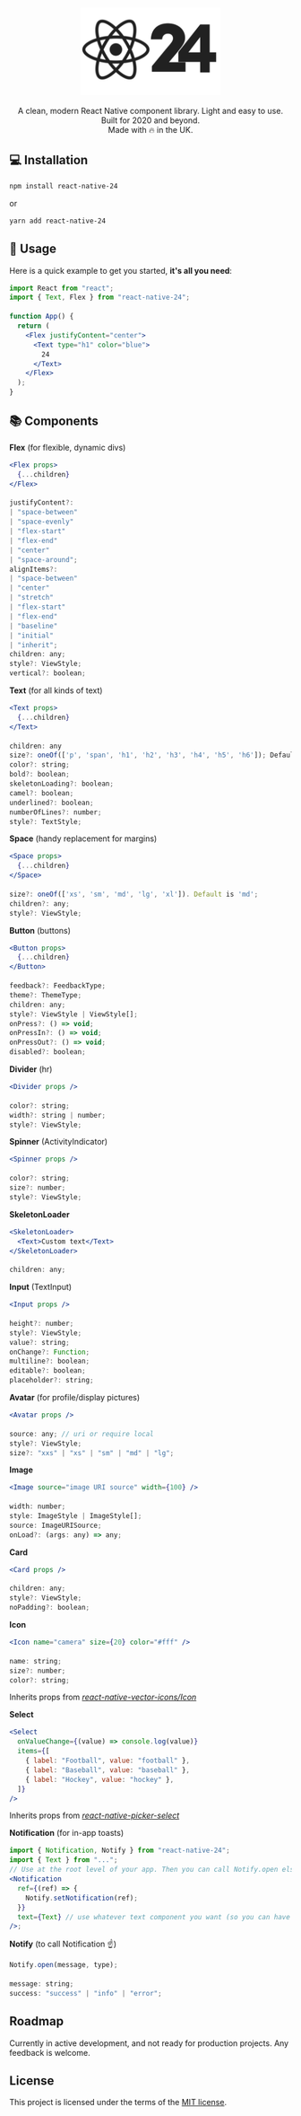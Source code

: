 <h1 align="center">
  <img src="assets/rn-24.png?raw=true" width="250" align="center" alt="react 24 logo">
</h1>

<div align="center">

A clean, modern React Native component library. Light and easy to use. Built for 2020 and beyond. <br />
Made with 🔥 in the UK.

</div>

## 💻 Installation

```sh
npm install react-native-24
```

or

```sh
yarn add react-native-24
```

## 🚀 Usage

Here is a quick example to get you started, **it's all you need**:

```jsx
import React from "react";
import { Text, Flex } from "react-native-24";

function App() {
  return (
    <Flex justifyContent="center">
      <Text type="h1" color="blue">
        24
      </Text>
    </Flex>
  );
}
```

## 📚 Components

<b>Flex</b> (for flexible, dynamic divs)

```jsx
<Flex props>
  {...children}
</Flex>

justifyContent?:
| "space-between"
| "space-evenly"
| "flex-start"
| "flex-end"
| "center"
| "space-around";
alignItems?:
| "space-between"
| "center"
| "stretch"
| "flex-start"
| "flex-end"
| "baseline"
| "initial"
| "inherit";
children: any;
style?: ViewStyle;
vertical?: boolean;
```

<b>Text</b> (for all kinds of text)

```jsx
<Text props>
  {...children}
</Text>

children: any
size?: oneOf(['p', 'span', 'h1', 'h2', 'h3', 'h4', 'h5', 'h6']); Default is 'p'.
color?: string;
bold?: boolean;
skeletonLoading?: boolean;
camel?: boolean;
underlined?: boolean;
numberOfLines?: number;
style?: TextStyle;
```

<b>Space</b> (handy replacement for margins)

```jsx
<Space props>
  {...children}
</Space>

size?: oneOf(['xs', 'sm', 'md', 'lg', 'xl']). Default is 'md';
children?: any;
style?: ViewStyle;
```

<b>Button</b> (buttons)

```jsx
<Button props>
  {...children}
</Button>

feedback?: FeedbackType;
theme?: ThemeType;
children: any;
style?: ViewStyle | ViewStyle[];
onPress?: () => void;
onPressIn?: () => void;
onPressOut?: () => void;
disabled?: boolean;
```

<b>Divider</b> (hr)

```jsx
<Divider props />

color?: string;
width?: string | number;
style?: ViewStyle;
```

<b>Spinner</b> (ActivityIndicator)

```jsx
<Spinner props />

color?: string;
size?: number;
style?: ViewStyle;
```


<b>SkeletonLoader</b>

```jsx
<SkeletonLoader>
  <Text>Custom text</Text>
</SkeletonLoader>

children: any;
```

<b>Input</b> (TextInput)

```jsx
<Input props />

height?: number;
style?: ViewStyle;
value?: string;
onChange?: Function;
multiline?: boolean;
editable?: boolean;
placeholder?: string;
```

<b>Avatar</b> (for profile/display pictures)

```jsx
<Avatar props />

source: any; // uri or require local
style?: ViewStyle;
size?: "xxs" | "xs" | "sm" | "md" | "lg";
```

<b>Image</b>

```jsx
<Image source="image URI source" width={100} />

width: number;
style: ImageStyle | ImageStyle[];
source: ImageURISource;
onLoad?: (args: any) => any;
```

<b>Card</b>

```jsx
<Card props />

children: any;
style?: ViewStyle;
noPadding?: boolean;
```

<b>Icon</b>

```jsx
<Icon name="camera" size={20} color="#fff" />

name: string;
size?: number;
color?: string;
```

Inherits props from <i>[react-native-vector-icons/Icon](https://github.com/oblador/react-native-vector-icons#icon-component)</i>


<b>Select</b>

```jsx
<Select
  onValueChange={(value) => console.log(value)}
  items={[
    { label: "Football", value: "football" },
    { label: "Baseball", value: "baseball" },
    { label: "Hockey", value: "hockey" },
  ]}
/>
```

Inherits props from <i>[react-native-picker-select](https://github.com/lawnstarter/react-native-picker-select)</i>


<b>Notification</b> (for in-app toasts)

```jsx
import { Notification, Notify } from "react-native-24";
import { Text } from "...";
// Use at the root level of your app. Then you can call Notify.open elsewhere.
<Notification
  ref={(ref) => {
    Notify.setNotification(ref);
  }}
  text={Text} // use whatever text component you want (so you can have custom fonts)
/>;
```

<b>Notify</b> (to call Notification ☝️)

```jsx
Notify.open(message, type);

message: string;
success: "success" | "info" | "error";
```

## Roadmap

Currently in active development, and not ready for production projects. Any feedback is welcome.

## License

This project is licensed under the terms of the
[MIT license](/LICENSE).
